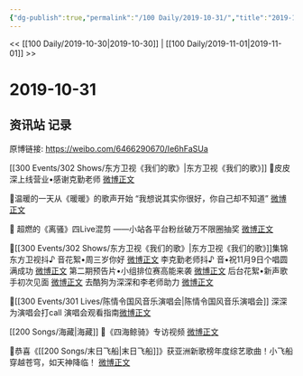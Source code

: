 ```yaml
---
{"dg-publish":true,"permalink":"/100 Daily/2019-10-31/","title":"2019-10-31","created":"2023-03-29T21:57:28.254+08:00","updated":"2023-03-29T21:58:23.752+08:00"}
---
```



<< [[100 Daily/2019-10-30\|2019-10-30]] | [[100 Daily/2019-11-01\|2019-11-01]] >>

# 2019-10-31

## 资讯站 记录

原博链接: https://weibo.com/6466290670/Ie6hFaSUa

[[300 Events/302 Shows/东方卫视《我们的歌》\|东方卫视《我们的歌》]]
🌟皮皮深上线营业•感谢克勤老师
[微博正文](https://m.weibo.cn/6466290670/4433582690947055)

🌟温暖的一天从《暖暖》的歌声开始
“我想说其实你很好，你自己却不知道”
[微博正文](https://m.weibo.cn/6466290670/4433364892895672)

🌟 超燃的《离骚》四Live混剪
——小站各平台粉丝破万不限圈抽奖
[微博正文](https://m.weibo.cn/6466290670/4433576290049033)

🌟[[300 Events/302 Shows/东方卫视《我们的歌》\|东方卫视《我们的歌》]]集锦
东方卫视抖♪ 音花絮•周三岁你好
[微博正文](https://m.weibo.cn/6466290670/4433365081986483)
李克勤老师抖♪ 音•祝11月9日个唱圆满成功
[微博正文](https://m.weibo.cn/6466290670/4433441195839008)
第二期预告片•小组排位赛高能来袭
[微博正文](https://m.weibo.cn/6466290670/4433398946699562)
后台花絮•新声歌手初次见面
[微博正文](https://m.weibo.cn/6466290670/4433457620650196)
去酷狗为深深和李老师助力
[微博正文](https://m.weibo.cn/6466290670/4433472464611533)

🌟[[300 Events/301 Lives/陈情令国风音乐演唱会\|陈情令国风音乐演唱会]]
深深为演唱会打call[](https://m.weibo.cn/6466290670/4433459705032040https://m.weibo.cn/6466290670/4433466432772684)
演唱会观看指南[微博正文](https://m.weibo.cn/6466290670/4433506790776440)

[[200 Songs/海藏\|海藏]]
🌟《四海鲸骑》专访视频
[微博正文](https://m.weibo.cn/6466290670/4433466432772684)

🌟恭喜《[[200 Songs/末日飞船\|末日飞船]]》获亚洲新歌榜年度综艺歌曲！小飞船穿越苍穹，如天神降临！
[微博正文](https://m.weibo.cn/6466290670/4433473307540586)
